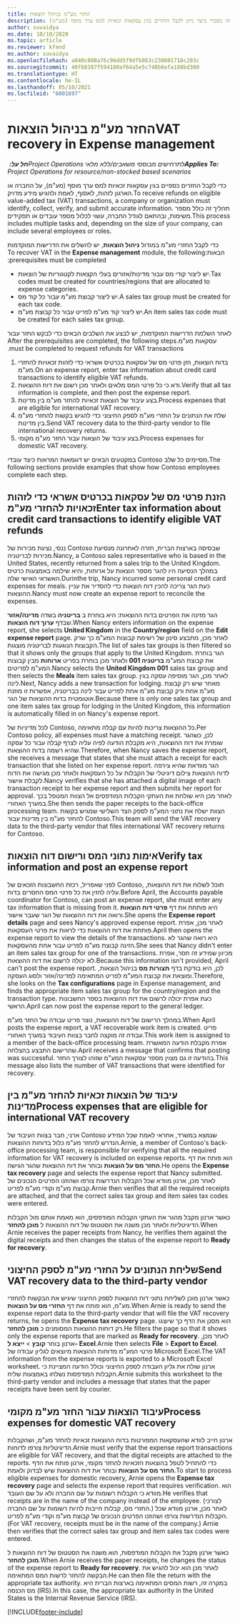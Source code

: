 ```yaml
---
title: החזר מע"מ בניהול הוצאות
description: נושא זה מסביר כיצד ניתן לקבל החזרים בגין עסקאות זכאיות למס ערך מוסף (מע"מ).
author: suvaidya
ms.date: 10/10/2020
ms.topic: article
ms.reviewer: kfend
ms.author: suvaidya
ms.openlocfilehash: a840c808a76c96dd5f9dfb863c230801718c203c
ms.sourcegitcommit: 40f68387f594180af64a5e5c748b6efa188bd300
ms.translationtype: HT
ms.contentlocale: he-IL
ms.lasthandoff: 05/10/2021
ms.locfileid: "6001697"
---
```

# <a name="vat-recovery-in-expense-management"></a><span data-ttu-id="9a99e-103">החזר מע"מ בניהול הוצאות</span><span class="sxs-lookup"><span data-stu-id="9a99e-103">VAT recovery in Expense management</span></span>

<span data-ttu-id="9a99e-104">_**חל על:** ‏Project Operations לתרחישים מבוססי משאבים/ללא מלאי_</span><span class="sxs-lookup"><span data-stu-id="9a99e-104">_**Applies To:** Project Operations for resource/non-stocked based scenarios_</span></span>

<span data-ttu-id="9a99e-105">כדי לקבל החזרים כספיים בגין עסקאות זכאיות למס ערך מוסף (מע"מ), על החברה או הארגון לזהות, לאסוף, לאמת ולהגיש מידע מדויק.</span><span class="sxs-lookup"><span data-stu-id="9a99e-105">To receive refunds on eligible value-added tax (VAT) transactions, a company or organization must identify, collect, verify, and submit accurate information.</span></span> <span data-ttu-id="9a99e-106">תהליך זה כולל מספר משימות, ובהתאם לגודל החברה, עשוי לכלול מספר עובדים או תפקידים.</span><span class="sxs-lookup"><span data-stu-id="9a99e-106">This process includes multiple tasks and, depending on the size of your company, can include several employees or roles.</span></span>

<span data-ttu-id="9a99e-107">כדי לקבל החזרי מע"מ במודול **ניהול הוצאות**, יש להשלים את ה‏‫דרישות המוקדמות הבאות:</span><span class="sxs-lookup"><span data-stu-id="9a99e-107">To recover VAT in the **Expense management** module, the following prerequisites must be completed:</span></span>

- <span data-ttu-id="9a99e-108">יש ליצור קודי מס עבור מדינות/אזורים בעלי הקצאות לקטגוריות של הוצאות.</span><span class="sxs-lookup"><span data-stu-id="9a99e-108">Tax codes must be created for countries/regions that are allocated to expense categories.</span></span>
- <span data-ttu-id="9a99e-109">יש ליצור קבוצת מע"מ עבור כל קוד מס.</span><span class="sxs-lookup"><span data-stu-id="9a99e-109">A sales tax group must be created for each tax code.</span></span>
- <span data-ttu-id="9a99e-110">יש ליצור קוד מע"מ לפריט עבור כל קבוצת מע"מ.</span><span class="sxs-lookup"><span data-stu-id="9a99e-110">An item sales tax code must be created for each sales tax group.</span></span>

<span data-ttu-id="9a99e-111">לאחר השלמת ‏‫הדרישות המוקדמות, יש לבצע את השלבים הבאים כדי לבקש החזר עבור עסקאות מע"מ.</span><span class="sxs-lookup"><span data-stu-id="9a99e-111">After the prerequisites are completed, the following steps must be completed to request refunds for VAT transactions.</span></span>

1. <span data-ttu-id="9a99e-112">בדוח הוצאות, הזן פרטי מס של עסקאות בכרטיס אשראי כדי לזהות זכאויות להחזרי מע"מ.</span><span class="sxs-lookup"><span data-stu-id="9a99e-112">On an expense report, enter tax information about credit card transactions to identify eligible VAT refunds.</span></span>
2. <span data-ttu-id="9a99e-113">ודא כי כל פרטי המס מלאים ולאחר מכן רשום את דוח ההוצאות.</span><span class="sxs-lookup"><span data-stu-id="9a99e-113">Verify that all tax information is complete, and then post the expense report.</span></span>
3. <span data-ttu-id="9a99e-114">בצע עיבוד של הוצאות זכאיות להחזר מע"מ בין מדינות.</span><span class="sxs-lookup"><span data-stu-id="9a99e-114">Process expenses that are eligible for international VAT recovery.</span></span>
4. <span data-ttu-id="9a99e-115">שלח את הנתונים על החזרי מע"מ לספק החיצוני כדי להגיש בקשות להחזרי מע"מ בין מדינות.</span><span class="sxs-lookup"><span data-stu-id="9a99e-115">Send VAT recovery data to the third-party vendor to file international recovery returns.</span></span>
5. <span data-ttu-id="9a99e-116">בצע עיבוד של הוצאות עבור החזר מע"מ מקומי.</span><span class="sxs-lookup"><span data-stu-id="9a99e-116">Process expenses for domestic VAT recovery.</span></span>

<span data-ttu-id="9a99e-117">במקטעים הבאים יש דוגמאות המראות כיצד עובדי Contoso מסיימים כל שלב.</span><span class="sxs-lookup"><span data-stu-id="9a99e-117">The following sections provide examples that show how Contoso employees complete each step.</span></span>

## <a name="enter-tax-information-about-credit-card-transactions-to-identify-eligible-vat-refunds"></a><span data-ttu-id="9a99e-118">הזנת פרטי מס של עסקאות בכרטיס אשראי כדי לזהות זכאויות להחזרי מע"מ</span><span class="sxs-lookup"><span data-stu-id="9a99e-118">Enter tax information about credit card transactions to identify eligible VAT refunds</span></span>

<span data-ttu-id="9a99e-119">ננסי, נציגת מכירות של Contoso שבסיסה בארצות הברית, חזרה לאחרונה מנסיעת מכירות לבריטניה.</span><span class="sxs-lookup"><span data-stu-id="9a99e-119">Nancy, a Contoso sales representative who is based in the United States, recently returned from a sales trip to the United Kingdom.</span></span> <span data-ttu-id="9a99e-120">במהלך הנסיעה היו להגר מספר הוצאות על ארוחות, והיא שילמה באמצעות כרטיס האשראי האישי שלה.</span><span class="sxs-lookup"><span data-stu-id="9a99e-120">Durinthe trip, Nancy incurred some personal credit card expenses for meals.</span></span> <span data-ttu-id="9a99e-121">כעת הגר צריכה להכין דוח הוצאות כדי להסדיר את עניין ההוצאות.</span><span class="sxs-lookup"><span data-stu-id="9a99e-121">Nancy must now create an expense report to reconcile the expenses.</span></span>

<span data-ttu-id="9a99e-122">הגר מזינה את הפרטים בדוח ההוצאות: היא בוחרת ב **בריטניה** בשדה **מדינה/אזור** שבדף **ערוך דוח הוצאות**.</span><span class="sxs-lookup"><span data-stu-id="9a99e-122">When Nancy enters information on the expense report, she selects **United Kingdom** in the **Country/region** field on the **Edit expense report** page.</span></span> <span data-ttu-id="9a99e-123">לאחר מכן, מתבצע סינון של רשימת קבוצות המע"מ כך שרק הקבוצות הנוגעות לבריטניה מוצגות.</span><span class="sxs-lookup"><span data-stu-id="9a99e-123">The list of sales tax groups is then filtered so that it shows only the groups that apply to the United Kingdom.</span></span> <span data-ttu-id="9a99e-124">הגר בוחרת את קבוצת המע"מ **בריטניה 001** ולאחר מכן בוחרת בפריט **ארוחות** מבין קבוצות המע"מ לפריטים.</span><span class="sxs-lookup"><span data-stu-id="9a99e-124">Nancy selects the **United Kingdom 001** sales tax group and then selects the **Meals** item sales tax group.</span></span> <span data-ttu-id="9a99e-125">לאחר מכן, הגר מוסיפה עסקה בגין לינה.</span><span class="sxs-lookup"><span data-stu-id="9a99e-125">Next, Nancy adds a new transaction for lodging.</span></span> <span data-ttu-id="9a99e-126">מאחר שיש רק קבוצת מע"מ אחת ורק קבוצת מע"מ אחת לפריט עבור לינה בבריטניה, אפשרות זו מוזנת אוטומטית בדוח ההוצאות של הגר.</span><span class="sxs-lookup"><span data-stu-id="9a99e-126">Because there is only one sales tax group and one item sales tax group for lodging in the United Kingdom, this information is automatically filled in on Nancy's expense report.</span></span>

<span data-ttu-id="9a99e-127">לכל מדיניות של Contoso, כל ההוצאות צריכות להיות עם קבלה מתאימה.</span><span class="sxs-lookup"><span data-stu-id="9a99e-127">Per Contoso policy, all expenses must have a matching receipt.</span></span> <span data-ttu-id="9a99e-128">לכן, כשהגר שומרת את דוח ההוצאות, היא מקבלת הודעה לפיה עליה לצרף קבלה עבור כל עסקה שהיא רשמה בדוח ההוצאות.</span><span class="sxs-lookup"><span data-stu-id="9a99e-128">Therefore, when Nancy saves the expense report, she receives a message that states that she must attach a receipt for each transaction that she listed on her expense report.</span></span> <span data-ttu-id="9a99e-129">הגר מוודאת שהיא צירפה לדוח ההוצאות צילום דיגיטלי של הקבלות על כל העסקאות ולאחר מכן מגישה את הדוח לקבלת אישור.</span><span class="sxs-lookup"><span data-stu-id="9a99e-129">Nancy verifies that she has attached a digital image of each transaction receipt to her expense report and then submits her report for approval.</span></span> <span data-ttu-id="9a99e-130">לאחר מכן היא שולחת את העתקי הקבלות המודפסים אל הצוות המטפל בכך במערך האחורי.</span><span class="sxs-lookup"><span data-stu-id="9a99e-130">She then sends the paper receipts to the back-office processing team.</span></span> <span data-ttu-id="9a99e-131">הצוות ישלח את נתוני המע"מ לספק הצד השלישי שמגיש בקשות להחזר מע"מ בין מדינות עבור Contoso.</span><span class="sxs-lookup"><span data-stu-id="9a99e-131">This team will send the VAT recovery data to the third-party vendor that files international VAT recovery returns for Contoso.</span></span>

## <a name="verify-tax-information-and-post-an-expense-report"></a><span data-ttu-id="9a99e-132">אימות נתוני המס ורישום דוח הוצאות</span><span class="sxs-lookup"><span data-stu-id="9a99e-132">Verify tax information and post an expense report</span></span>

<span data-ttu-id="9a99e-133">לפני שאפריל, רכזת החשבונות הזכאים של Contoso, תוכל לשלוח את דוח ההוצאות, עליה להזין את כל פרטי המס החסרים בדוח.</span><span class="sxs-lookup"><span data-stu-id="9a99e-133">Before April, the Accounts payable coordinator for Contoso, can post an expense report, she must enter any tax information that is missing from it.</span></span> <span data-ttu-id="9a99e-134">היא פותחת את דף **פרטי דוח הוצאות** ורואה את דוח ההוצאות של הגר שעבר אישור.</span><span class="sxs-lookup"><span data-stu-id="9a99e-134">She opens the **Expense report details** page and sees Nancy's approved expense report.</span></span> <span data-ttu-id="9a99e-135">לאחר מכן, אפרת פותחת את דוח ההוצאות כדי לראות את פרטי העסקאות.</span><span class="sxs-lookup"><span data-stu-id="9a99e-135">April then opens the expense report to view the details of the transactions.</span></span> <span data-ttu-id="9a99e-136">היא רואה שהגר לא הזינה קבוצת מע"מ לפריט עבור אחת מהעסקאות.</span><span class="sxs-lookup"><span data-stu-id="9a99e-136">She sees that Nancy didn't enter an item sales tax group for one of the transactions.</span></span> <span data-ttu-id="9a99e-137">מכיוון שמידע זה חסר, אפרת לא יכולה לרשום את דוח ההוצאות.</span><span class="sxs-lookup"><span data-stu-id="9a99e-137">Because this information isn't provided, April can't post the expense report.</span></span> <span data-ttu-id="9a99e-138">לכן, היא בודקת בדף **תצורות מס** בניהול הוצאות, ומוצאת את קבוצת המע"מ לפריט המתאימה למדינה/אזור ולסוג העסקה.</span><span class="sxs-lookup"><span data-stu-id="9a99e-138">Therefore, she looks on the **Tax configurations** page in Expense management, and finds the appropriate item sales tax group for the country/region and the transaction type.</span></span> <span data-ttu-id="9a99e-139">כעת אפרת יכולה לרשום את דוח ההוצאות בספר החשבונות הראשי.</span><span class="sxs-lookup"><span data-stu-id="9a99e-139">April can now post the expense report to the general ledger.</span></span>

<span data-ttu-id="9a99e-140">במהלך הרישום של דוח ההוצאות, נוצר פריט עבודה של החזר מע"מ.</span><span class="sxs-lookup"><span data-stu-id="9a99e-140">When April posts the expense report, a VAT recoverable work item is created.</span></span> <span data-ttu-id="9a99e-141">פריט עבודה זה מוקצה לחבר בצוות העיבוד במערך האחורי.</span><span class="sxs-lookup"><span data-stu-id="9a99e-141">This work item is assigned to a member of the back-office processing team.</span></span> <span data-ttu-id="9a99e-142">אפרת מקבלת הודעה המאשרת שהרישום התבצע בהצלחה.</span><span class="sxs-lookup"><span data-stu-id="9a99e-142">April receives a message that confirms that posting was successful.</span></span> <span data-ttu-id="9a99e-143">בהודעה זו גם מצוין מספר עסקאות המע"מ שזוהו לצורך החזר.</span><span class="sxs-lookup"><span data-stu-id="9a99e-143">This message also lists the number of VAT transactions that were identified for recovery.</span></span>

## <a name="process-expenses-that-are-eligible-for-international-vat-recovery"></a><span data-ttu-id="9a99e-144">עיבוד של הוצאות זכאיות להחזר מע"מ בין מדינות</span><span class="sxs-lookup"><span data-stu-id="9a99e-144">Process expenses that are eligible for international VAT recovery</span></span>

<span data-ttu-id="9a99e-145">ארני, חבר בצוות העיבוד של Contoso שנמצא במשרד, אחראי לאמת שכל המידע הנדרש להחזר מע"מ כלול בדוחות ההוצאות.</span><span class="sxs-lookup"><span data-stu-id="9a99e-145">Arnie, a member of Contoso's back-office processing team, is responsible for verifying that all the required information for VAT recovery is included on expense reports.</span></span> <span data-ttu-id="9a99e-146">הוא פותח את דף **החזר מס על הוצאות** ובוחר את דוח ההוצאות שהגר הגישה.</span><span class="sxs-lookup"><span data-stu-id="9a99e-146">He opens the **Expense tax recovery** page and selects the expense report that Nancy submitted.</span></span> <span data-ttu-id="9a99e-147">לאחר מכן, ארנון מוודא שכל הקבלות הנדרשות צורפו ושהוזנו הפרטים הנכונים של קבוצת מע"מ וקודי מע"מ לפריט.</span><span class="sxs-lookup"><span data-stu-id="9a99e-147">Arnie then verifies that all the required receipts are attached, and that the correct sales tax group and item sales tax codes were entered.</span></span>

<span data-ttu-id="9a99e-148">כאשר ארנון מקבל מהגר את העתקי הקבלות המודפסים, הוא מאמת אותם מול הקבלות הדיגיטליות ולאחר מכן משנה את הסטטוס של דוח ההוצאות ל **מוכן להחזר**.</span><span class="sxs-lookup"><span data-stu-id="9a99e-148">When Arnie receives the paper receipts from Nancy, he verifies them against the digital receipts and then changes the status of the expense report to **Ready for recovery**.</span></span>

## <a name="send-vat-recovery-data-to-the-third-party-vendor"></a><span data-ttu-id="9a99e-149">שליחת הנתונים על החזרי מע"מ לספק החיצוני</span><span class="sxs-lookup"><span data-stu-id="9a99e-149">Send VAT recovery data to the third-party vendor</span></span>

<span data-ttu-id="9a99e-150">כאשר ארנון מוכן לשליחת נתוני דוח ההוצאות לספק החיצוני שיגיש את הבקשות להחזרי מע"מ, הוא פותח את דף **החזרי מס על הוצאות**.</span><span class="sxs-lookup"><span data-stu-id="9a99e-150">When Arnie is ready to send the expense report data to the third-party vendor that will file the VAT recovery returns, he opens the **Expense tax recovery** page.</span></span> <span data-ttu-id="9a99e-151">הוא מסנן את הדף כך שיוצגו רק דוחות ההוצאות המסומנים כ **מוכן להחזר**.</span><span class="sxs-lookup"><span data-stu-id="9a99e-151">He filters the page so that it shows only the expense reports that are marked as **Ready for recovery**.</span></span> <span data-ttu-id="9a99e-152">לאחר מכן, ארנון בוחר **קובץ** &gt; **ייצא ל- Excel**.</span><span class="sxs-lookup"><span data-stu-id="9a99e-152">Arnie then selects **File** &gt; **Export to Excel**.</span></span> <span data-ttu-id="9a99e-153">פרטי המע"מ מדוחות ההוצאות מיוצאים לגליון עבודה של Microsoft Excel.</span><span class="sxs-lookup"><span data-stu-id="9a99e-153">The VAT information from the expense reports is exported to a Microsoft Excel worksheet.</span></span> <span data-ttu-id="9a99e-154">ארנון שולח את גליון העבודה לספק החיצוני וכולל הודעה המציינת כי הקבלות המודפסות נשלחו באמצעות שליח.</span><span class="sxs-lookup"><span data-stu-id="9a99e-154">Arnie submits this worksheet to the third-party vendor and includes a message that states that the paper receipts have been sent by courier.</span></span>

## <a name="process-expenses-for-domestic-vat-recovery"></a><span data-ttu-id="9a99e-155">עיבוד הוצאות עבור החזר מע"מ מקומי</span><span class="sxs-lookup"><span data-stu-id="9a99e-155">Process expenses for domestic VAT recovery</span></span>

<span data-ttu-id="9a99e-156">ארנון חייב לוודא שהעסקאות המפורטות בדוח ההוצאות זכאיות להחזר מע"מ, ושהקבלות הדיגיטליות צורפו לדוחות.</span><span class="sxs-lookup"><span data-stu-id="9a99e-156">Arnie must verify that the expense report transactions are eligible for VAT recovery, and that the digital receipts are attached to the reports.</span></span> <span data-ttu-id="9a99e-157">כדי להתחיל לטפל בהוצאות הזכאיות להחזר מקומי, ארנון פותח את הדף **החזר מס על הוצאות** ובוחר את דוח ההוצאות שיש לבדוק ולאמת.</span><span class="sxs-lookup"><span data-stu-id="9a99e-157">To start to process eligible expenses for domestic recovery, Arnie opens the **Expense tax recovery** page and selects the expense report that requires verification.</span></span> <span data-ttu-id="9a99e-158">הוא מוודא כי הקבלות רשומות על שם החברה ולא על שם העובד.</span><span class="sxs-lookup"><span data-stu-id="9a99e-158">He verifies that receipts are in the name of the company instead of the employee.</span></span> <span data-ttu-id="9a99e-159">(לצורכי החזרי מס, קבלות חייבות להיות רשומות על שם החברה.) לאחר מכן, ארנון מוודא שכל הקבלות הנדרשות צורפו ושהוזנו הפרטים הנכונים של קבוצת מע"מ וקודי מע"מ לפריט.</span><span class="sxs-lookup"><span data-stu-id="9a99e-159">(For VAT recovery, receipts must be in the name of the company.) Arnie then verifies that the correct sales tax group and item sales tax codes were entered.</span></span>

<span data-ttu-id="9a99e-160">כאשר ארנון מקבל את הקבלות המודפסות, הוא משנה את הסטטוס של דוח ההוצאות ל **מוכן להחזר**.</span><span class="sxs-lookup"><span data-stu-id="9a99e-160">When Arnie receives the paper receipts, he changes the status of the expense report to **Ready for recovery**.</span></span> <span data-ttu-id="9a99e-161">לאחר מכן הוא יכול להגיש את הבקשה להחזר לרשות המס המתאימה.</span><span class="sxs-lookup"><span data-stu-id="9a99e-161">He can then file the return with the appropriate tax authority.</span></span> <span data-ttu-id="9a99e-162">במקרה זה, רשות המסים המתאימה בארצות הברית היא מס הכנסה (IRS).</span><span class="sxs-lookup"><span data-stu-id="9a99e-162">In this case, the appropriate tax authority in the United States is the Internal Revenue Service (IRS).</span></span>


[!INCLUDE[footer-include](../includes/footer-banner.md)]